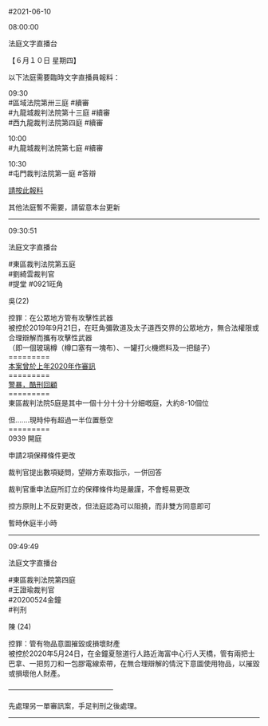 #2021-06-10


08:00:00

法庭文字直播台

【６月１０日 星期四】  
  
以下法庭需要臨時文字直播員報料：  
  
09:30  
\#區域法院第卅三庭 \#續審  
\#九龍城裁判法院第十三庭 \#續審  
\#西九龍裁判法院第四庭 \#續審  
  
10:00  
\#九龍城裁判法院第七庭 \#續審  
  
10:30  
\#屯門裁判法院第一庭 \#答辯  
  
[請按此報料](https://t.me/youarenotalonehk_livebot)  
  
其他法庭暫不需要，請留意本台更新

---
      
09:30:51

法庭文字直播台

\#東區裁判法院第五庭  
\#劉綺雲裁判官  
\#提堂 \#0921旺角  
  
吳(22)  
  
控罪：在公眾地方管有攻擊性武器  
被控於2019年9月21日，在旺角彌敦道及太子道西交界的公眾地方，無合法權限或合理辯解而攜有攻擊性武器  
（即一個玻璃樽（樽口塞有一塊布）、一罐打火機燃料及一把鎚子）  
\=========  
[本案曾於上年2020年作審訊](https://t.me/youarenotalonehk_live/7168)  
\=========  
[警暴，酷刑回顧](https://t.me/youarenotalonehk_live/11266)  
\=========  
東區裁判法院5庭是其中一個十分十分十分細嘅庭，大約8-10個位  
  
但.......現時仲有超過一半位置懸空  
\=========  
0939 開庭  
  
申請2項保釋條件更改  
  
裁判官提出數項疑問，望辯方索取指示，一併回答  
  
裁判官重申法庭所訂立的保釋條件均是嚴謹，不會輕易更改  
  
控方原則上不反對更改，但法庭認為可以阻撓，而非雙方同意即可  
  
暫時休庭半小時

---
      
09:49:49

法庭文字直播台

\#東區裁判法院第四庭  
\#王證瑜裁判官  
\#20200524金鐘  
\#判刑  
  
陳 (24)  
  
控罪：管有物品意圖摧毀或損壞財產  
被控於2020年5月24日，在金鐘夏慤道行人路近海富中心行人天橋，管有兩把士巴拿、一把剪刀和一包膠電線索帶，在無合理辯解的情況下意圖使用物品，以摧毀或損壞他人財產。  
  
———————————————  
  
先處理另一單審訊案，手足判刑之後處理。

---
      